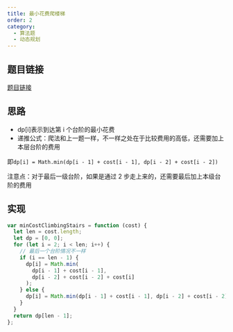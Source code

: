 ```yaml
---
title: 最小花费爬楼梯
order: 2
category:
  - 算法题
  - 动态规划
---
```


## 题目链接

[题目链接](https://leetcode.cn/problems/min-cost-climbing-stairs/)

## 思路

- dp[i]表示到达第 i 个台阶的最小花费
- 递推公式：爬法和上一题一样，不一样之处在于比较费用的高低，还需要加上本层台阶的费用

即`dp[i] = Math.min(dp[i - 1] + cost[i - 1], dp[i - 2] + cost[i - 2])`

注意点：对于最后一级台阶，如果是通过 2 步走上来的，还需要最后加上本级台阶的费用

## 实现

```js
var minCostClimbingStairs = function (cost) {
  let len = cost.length;
  let dp = [0, 0];
  for (let i = 2; i < len; i++) {
    // 最后一个台阶情况不一样
    if (i == len - 1) {
      dp[i] = Math.min(
        dp[i - 1] + cost[i - 1],
        dp[i - 2] + cost[i - 2] + cost[i]
      );
    } else {
      dp[i] = Math.min(dp[i - 1] + cost[i - 1], dp[i - 2] + cost[i - 2]);
    }
  }
  return dp[len - 1];
};
```
